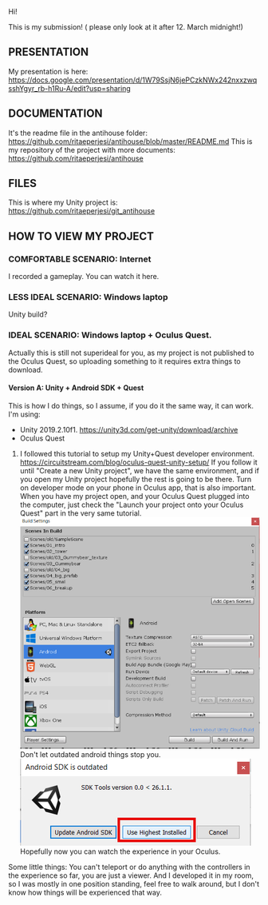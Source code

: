 Hi!

This is my submission! ( please only look at it after 12. March midnight!)

## PRESENTATION
My presentation is here: https://docs.google.com/presentation/d/1W79SsjN6jePCzkNWx242nxxzwqsshYgyr_rb-h1Ru-A/edit?usp=sharing

## DOCUMENTATION
It's the readme file in the antihouse folder: https://github.com/ritaeperjesi/antihouse/blob/master/README.md
This is my repository of the project with more documents: https://github.com/ritaeperjesi/antihouse

## FILES
This is where my Unity project is: https://github.com/ritaeperjesi/git_antihouse

## HOW TO VIEW MY PROJECT
### COMFORTABLE SCENARIO: Internet
I recorded a gameplay. You can watch it here. 

### LESS IDEAL SCENARIO: Windows laptop
Unity build? 

### IDEAL SCENARIO: Windows laptop + Oculus Quest. 
Actually this is still not superideal for you, as my project is not published to the Oculus Quest, so uploading something to it requires extra things to download.

#### Version A: Unity + Android SDK + Quest
This is how I do things, so I assume, if you do it the same way, it can work. 
I'm using: 
- Unity 2019.2.10f1. https://unity3d.com/get-unity/download/archive
- Oculus Quest 
1. I followed this tutorial to setup my Unity+Quest developer environment. https://circuitstream.com/blog/oculus-quest-unity-setup/
 If you follow it until "Create a new Unity project", we have the same environment, and if you open my Unity project hopefully the rest is going to be there.
 Turn on developer mode on your phone in Oculus app, that is also important.
  When you have my project open, and your Oculus Quest plugged into the computer, just check the "Launch your project onto your Oculus Quest" part in the very same tutorial.
 ![buildingsettings](https://github.com/ritaeperjesi/antihouse/blob/master/img/buildsettings.jpg)
  Don't let outdated android things stop you. 
 ![android](https://github.com/ritaeperjesi/antihouse/blob/master/img/androidoutdated.jpg)
 Hopefully now you can watch the experience in your Oculus. 
 
 Some little things: You can't teleport or do anything with the controllers in the experience so far, you are just a viewer. And I developed it in my room, so I was mostly in one position standing, feel free to walk around, but I don't know how things will be experienced that way.
  







